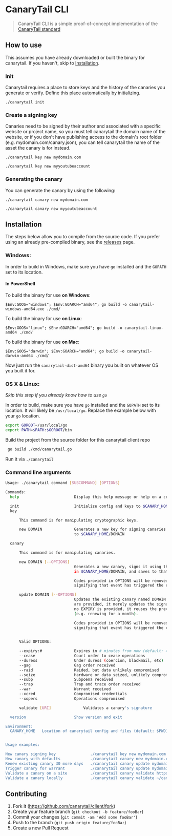 # CanaryTail CLI
> CanaryTail CLI is a simple proof-of-concept implementation of the [CanaryTail standard](https://github.com/canarytail/standard)

## How to use

This assumes you have already downloaded or built the binary for canarytail. If you haven't, skip to [Installation](#installation).

### Init

Canarytail requires a place to store keys and the history of the canaries you generate or verify. Define this place automatically by initializing.

`./canarytail init`

### Create a signing key

Canaries need to be signed by their author and associated with a specific website or project name, so you must tell canarytail the domain name of the website, or if you don't have publishing access to the domain's root folder (e.g. mydomain.com/canary.json), you can tell canarytail the name of the asset the canary is for instead.

`./canarytail key new mydomain.com`

`./canarytail key new myyoutubeaccount`

### Generating the canary

You can generate the canary by using the following:

`./canarytail canary new mydomain.com`

`./canarytail canary new myyoutubeaccount`


## Installation

The steps below allow you to compile from the source code. If you prefer using an already pre-compiled binary, see the [releases](https://github.com/canarytail/client/releases) page.

### Windows:

In order to build in Windows, make sure you have `go` installed and the `GOPATH` set to its location.

#### In PowerShell

To build the binary for use **on Windows**:
```
$Env:GOOS="windows"; $Env:GOARCH="amd64"; go build -o canarytail-windows-amd64.exe ./cmd/
```

To build the binary for use **on Linux**:
```
$Env:GOOS="linux"; $Env:GOARCH="amd64"; go build -o canarytail-linux-amd64 ./cmd/
```

To build the binary for use **on Mac**:
```
$Env:GOOS="darwin"; $Env:GOARCH="amd64"; go build -o canarytail-darwin-amd64 ./cmd/
```

Now just run the `canarytail-dist-amd64` binary you built on whatever OS you built it for.

### OS X & Linux:

*Skip this step if you already know how to use `go`*

In order to build, make sure you have `go` installed and the `GOPATH` set to its location. It will likely be `/usr/local/go`. Replace the example below with your `go` location.

```sh
export GOROOT=/usr/local/go
export PATH=$PATH:$GOROOT/bin
```

Build the project from the source folder for this canarytail client repo

```sh
 go build ./cmd/canarytail.go
```

Run it via `./canarytail`


### Command line arguments

```sh
Usage: ./canarytail command [SUBCOMMAND] [OPTIONS]

Commands:
  help		                  Display this help message or help on a command

  init		                  Initialize config and keys to $CANARY_HOME
  key

      This command is for manipulating cryptographic keys.

      new DOMAIN              Generates a new key for signing canaries and saves
                              to $CANARY_HOME/DOMAIN

  canary

      This command is for manipulating canaries.

      new DOMAIN [--OPTIONS]
                              Generates a new canary, signs it using the key located
                              in $CANARY_HOME/DOMAIN, and saves to that same path.

                              Codes provided in OPTIONS will be removed from the canary,
                              signifying that event has triggered the canary.

      update DOMAIN [--OPTIONS]
                              Updates the existing canary named DOMAIN. If no OPTIONS
                              are provided, it merely updates the signature date. If
                              no EXPIRY is provided, it reuses the previous value
                              (e.g. renewing for a month).

                              Codes provided in OPTIONS will be removed from the canary,
                              signifying that event has triggered the canary.
                              

      Valid OPTIONS:

      --expiry:#              Expires in # minutes from now (default: 43200, one month)
      --cease                 Court order to cease operations
      --duress                Under duress (coercion, blackmail, etc)
      --gag                   Gag order received
      --raid                  Raided, but data unlikely compromised
      --seize                 Hardware or data seized, unlikely compromised
      --subp                  Subpoena received
      --trap                  Trap and trace order received
      --war                   Warrant received
      --xcred                 Compromised credentials
      --xopers                Operations compromised

      validate [URI]              Validates a canary's signature

  version	                  Show version and exit

Environment:
  CANARY_HOME	Location of canarytail config and files (default: $PWD)


Usage examples:

New canary signing key               ./canarytail key new mydomain.com
New canary with defaults             ./canarytail canary new mydomain.com      
Renew existing canary 30 more days   ./canarytail canary update mydomain.com
Trigger canary for warrant           ./canarytail canary update mydomain.com --WAR
Validate a canary on a site          ./canarytail canary validate https://mydomain.com/canary.json
Validate a canary locally            ./canarytail canary validate ~/canary.json
```



## Contributing

1. Fork it (<https://github.com/canarytail/client/fork>)
2. Create your feature branch (`git checkout -b feature/fooBar`)
3. Commit your changes (`git commit -am 'Add some fooBar'`)
4. Push to the branch (`git push origin feature/fooBar`)
5. Create a new Pull Request

